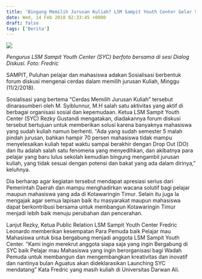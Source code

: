 ```yaml
---
title: 'Bingung Memilih Jurusan Kuliah? LSM Sampit Youth Center Gelar Sosialisasi Dialog Diskusi'
date: Wed, 14 Feb 2018 02:33:45 +0000
draft: false
tags: ['Berita']
---
```


![](http://unda.ac.id/web/media/1.jpeg)

_Pengurus LSM Sampit Youth Center (SYC) berfoto bersama di sesi Dialog Diskusi. Foto: Fredric_

SAMPIT, Puluhan pelajar dan mahasiswa adakan Sosialisasi berbentuk forum diskusi mengenai cerdas dalam memilih jurusan Kuliah, Minggu (11/2/2018).

Sosialisasi yang bertema “Cerdas Memilih Jurusan Kuliah” tersebut dinarasumberi oleh M. Syiblunnur, M.H salah satu aktivitas yang aktif di berbagai organisasi sosial dan kepemudaan. Ketua LSM Sampit Youth Center (SYC) Rezky Gustandi mengatakan, diadakannya forum diskusi tersebut bertujuan untuk memberikan solusi karena banyaknya mahasiswa yang sudah kuliah namun berhenti. "Ada yang sudah semester 5 malah pindah jurusan, bahkan hampir 70 persen mahasiswa tidak mampu menyelesaikan kuliah tepat waktu sampai berakhir dengan Drop Out (DO) dan Itu adalah salah satu fenomena yang menyedihkan, dan akibatnya para pelajar yang baru lulus sekolah kemudian bingung mengambil jurusan kuliah, yang tidak sesuai dengan potensi dan bakat yang ada dalam dirinya,” keluhnya. 

Dia berharap agar kegiatan tersebut mendapat apresiasi serius dari Pemerintah Daerah dan mampu menghadirkan wacana solutif bagi pelajar maupun mahasiswa yang ada di Kotawaringin Timur. Selain itu juga Ia mengajak agar semua lapisan baik itu masyarakat maupun mahasiswa dapat berkontribusi bersama untuk membangun Kotawaringin Timur menjadi lebih baik menuju perubahan dan pencerahan. 

Lanjut Rezky, Ketua Public Relation LSM Sampit Youth Center Fredric Leonardo memberikan kesempatan Para Pemuda baik Pelajar mau Mahasiswa untuk bisa bergabung menjadi anggota LSM Sampit Youth Center. "Kami ingin merekrut anggota siapa saja yang ingin Bergabung di SYC baik Pelajar mau Mahasiswa yang ingin berorganisasi bagi Wadah Pemuda untuk membangun dan mengembangkan kreativitas dan inovatif dan nantinya bulan Aguatus akan dideklarasikan Launching SYC mendatang" Kata Fredric yang masih kuliah di Universitas Darwan Ali.